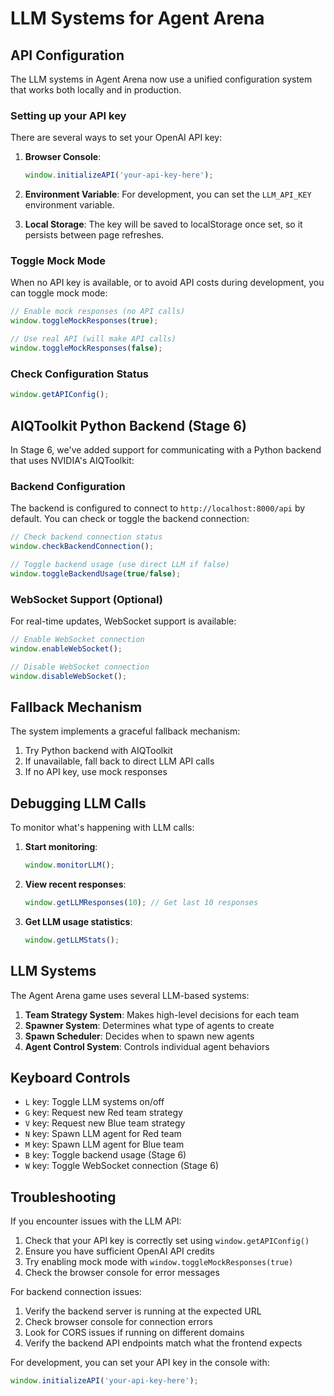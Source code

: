 # LLM Systems for Agent Arena

## API Configuration

The LLM systems in Agent Arena now use a unified configuration system that works both locally and in production.

### Setting up your API key

There are several ways to set your OpenAI API key:

1. **Browser Console**: 
   ```js
   window.initializeAPI('your-api-key-here');
   ```

2. **Environment Variable**:
   For development, you can set the `LLM_API_KEY` environment variable.

3. **Local Storage**:
   The key will be saved to localStorage once set, so it persists between page refreshes.

### Toggle Mock Mode

When no API key is available, or to avoid API costs during development, you can toggle mock mode:

```js
// Enable mock responses (no API calls)
window.toggleMockResponses(true);

// Use real API (will make API calls)
window.toggleMockResponses(false);
```

### Check Configuration Status

```js
window.getAPIConfig();
```

## AIQToolkit Python Backend (Stage 6)

In Stage 6, we've added support for communicating with a Python backend that uses NVIDIA's AIQToolkit:

### Backend Configuration

The backend is configured to connect to `http://localhost:8000/api` by default. You can check or toggle the backend connection:

```js
// Check backend connection status
window.checkBackendConnection();

// Toggle backend usage (use direct LLM if false)
window.toggleBackendUsage(true/false);
```

### WebSocket Support (Optional)

For real-time updates, WebSocket support is available:

```js
// Enable WebSocket connection
window.enableWebSocket();

// Disable WebSocket connection
window.disableWebSocket();
```

## Fallback Mechanism

The system implements a graceful fallback mechanism:

1. Try Python backend with AIQToolkit
2. If unavailable, fall back to direct LLM API calls
3. If no API key, use mock responses

## Debugging LLM Calls

To monitor what's happening with LLM calls:

1. **Start monitoring**:
   ```js
   window.monitorLLM();
   ```

2. **View recent responses**:
   ```js
   window.getLLMResponses(10); // Get last 10 responses
   ```

3. **Get LLM usage statistics**:
   ```js
   window.getLLMStats();
   ```

## LLM Systems

The Agent Arena game uses several LLM-based systems:

1. **Team Strategy System**: Makes high-level decisions for each team
2. **Spawner System**: Determines what type of agents to create
3. **Spawn Scheduler**: Decides when to spawn new agents
4. **Agent Control System**: Controls individual agent behaviors

## Keyboard Controls

- `L` key: Toggle LLM systems on/off
- `G` key: Request new Red team strategy
- `V` key: Request new Blue team strategy
- `N` key: Spawn LLM agent for Red team
- `M` key: Spawn LLM agent for Blue team
- `B` key: Toggle backend usage (Stage 6)
- `W` key: Toggle WebSocket connection (Stage 6)

## Troubleshooting

If you encounter issues with the LLM API:

1. Check that your API key is correctly set using `window.getAPIConfig()`
2. Ensure you have sufficient OpenAI API credits
3. Try enabling mock mode with `window.toggleMockResponses(true)`
4. Check the browser console for error messages

For backend connection issues:

1. Verify the backend server is running at the expected URL
2. Check browser console for connection errors
3. Look for CORS issues if running on different domains
4. Verify the backend API endpoints match what the frontend expects

For development, you can set your API key in the console with:
```js
window.initializeAPI('your-api-key-here');
```